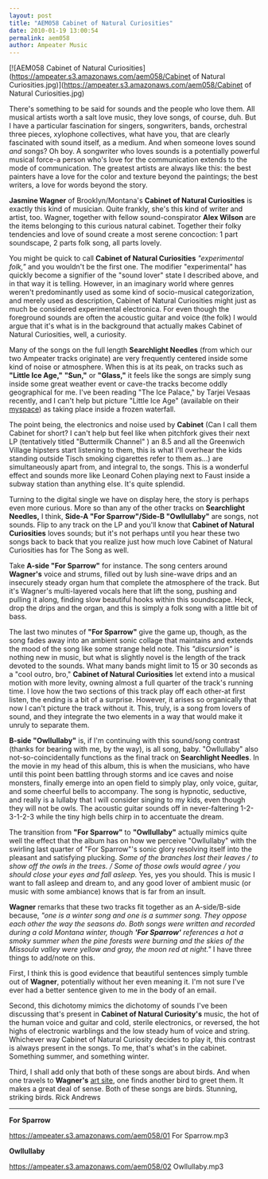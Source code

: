 ```yaml
---
layout: post
title: "AEM058 Cabinet of Natural Curiosities"
date: 2010-01-19 13:00:54
permalink: aem058
author: Ampeater Music
---
```

[![AEM058 Cabinet of Natural Curiosities](https://ampeater.s3.amazonaws.com/aem058/Cabinet of Natural Curiosities.jpg)](https://ampeater.s3.amazonaws.com/aem058/Cabinet of Natural Curiosities.jpg)

There's something to be said for sounds and the people who love them. All musical artists worth a salt love music, they love songs, of course, duh. But I have a particular fascination for singers, songwriters, bands, orchestral three pieces, xylophone collectives, what have you, that are clearly fascinated with sound itself, as a medium. And when someone loves sound _and_ songs? Oh boy. A songwriter who loves sounds is a potentially powerful musical force-a person who's love for the communication extends to the mode of communication. The greatest artists are always like this: the best painters have a love for the color and texture beyond the paintings; the best writers, a love for words beyond the story.

<!-- more -->

**Jasmine Wagner** of Brooklyn/Montana's **Cabinet of Natural Curiosities** is exactly this kind of musician. Quite frankly, she's this kind of writer and artist, too. Wagner, together with fellow sound-conspirator **Alex Wilson** are the items belonging to this curious natural cabinet. Together their folky tendencies and love of sound create a most serene concoction: 1 part soundscape, 2 parts folk song, all parts lovely.

You might be quick to call **Cabinet of Natural Curiosities** _"experimental folk,"_ and you wouldn't be the first one. The modifier "experimental" has quickly become a signifier of the "sound lover" state I described above, and in that way it is telling. However, in an imaginary world where genres weren't predominantly used as some kind of socio-musical categorization, and merely used as description, Cabinet of Natural Curiosities might just as much be considered experimental electronica. For even though the foreground sounds are often the acoustic guitar and voice (the folk) I would argue that it's what is in the background that actually makes Cabinet of Natural Curiosities, well, a curiosity.

Many of the songs on the full length **Searchlight Needles** (from which our two Ampeater tracks originate) are very frequently centered inside some kind of noise or atmosphere. When this is at its peak, on tracks such as **"Little Ice Age,"** **"Sun,"** or **"Glass,"** it feels like the songs are simply sung inside some great weather event or cave-the tracks become oddly geographical for me. I've been reading "The Ice Palace," by Tarjei Vesaas recently, and I can't help but picture "Little Ice Age" (available on their [myspace](http://www.myspace.com/jasminedreamewagner)) as taking place inside a frozen waterfall.

The point being, the electronics and noise used by **Cabinet** (Can I call them Cabinet for short? I can't help but feel like when pitchfork gives their next LP (tentatively titled "Buttermilk Channel" ) an 8.5 and all the Greenwich Village hipsters start listening to them, this is what I'll overhear the kids standing outside Tisch smoking cigarettes refer to them as...) are simultaneously apart from, and integral to, the songs. This is a wonderful effect and sounds more like Leonard Cohen playing next to Faust inside a subway station than anything else. It's quite splendid.

Turning to the digital single we have on display here, the story is perhaps even more curious. More so than any of the other tracks on **Searchlight Needles,** I think, **Side-A "For Sparrow"/Side-B "Owllullaby"** are songs, not sounds. Flip to any track on the LP and you'll know that **Cabinet of Natural Curiosities** loves sounds; but it's not perhaps until you hear these two songs back to back that you realize just how much love Cabinet of Natural Curiosities has for The Song as well.

Take **A-side "For Sparrow"** for instance. The song centers around **Wagner's** voice and strums, filled out by lush sine-wave drips and an insecurely steady organ hum that complete the atmosphere of the track. But it's Wagner's multi-layered vocals here that lift the song, pushing and pulling it along, finding slow beautiful hooks within this soundscape. Heck, drop the drips and the organ, and this is simply a folk song with a little bit of bass.

The last two minutes of **"For Sparrow"** give the game up, though, as the song fades away into an ambient sonic collage that maintains and extends the mood of the song like some strange held note. This _"discursion"_ is nothing new in music, but what is slightly novel is the length of the track devoted to the sounds. What many bands might limit to 15 or 30 seconds as a "cool outro, bro," **Cabinet of Natural Curiosities** let extend into a musical motion with more levity, owning almost a full quarter of the track's running time. I love how the two sections of this track play off each other-at first listen, the ending is a bit of a surprise. However, it arises so organically that now I can't picture the track without it. This, truly, is a song from lovers of sound, and they integrate the two elements in a way that would make it unruly to separate them.

**B-side "Owllullaby"** is, if I'm continuing with this sound/song contrast (thanks for bearing with me, by the way), is all song, baby. "Owllullaby" also not-so-coincidentally functions as the final track on **Searchlight Needles**. In the movie in my head of this album, this is when the musicians, who have until this point been battling through storms and ice caves and noise monsters, finally emerge into an open field to simply play, only voice, guitar, and some cheerful bells to accompany. The song is hypnotic, seductive, and really is a lullaby that I will consider singing to my kids, even though they will not be owls. The acoustic guitar sounds off in never-faltering 1-2-3-1-2-3 while the tiny high bells chirp in to accentuate the dream.

The transition from **"For Sparrow"** to **"Owllullaby"** actually mimics quite well the effect that the album has on how we perceive "Owllullaby" with the swirling last quarter of "For Sparrow"'s sonic glory resolving itself into the pleasant and satisfying plucking. _Some of the branches lost their leaves / to show off the owls in the trees. / Some of those owls would agree / you should close your eyes and fall asleep._ Yes, yes you should. This is music I want to fall asleep and dream to, and any good lover of ambient music (or music with some ambiance) knows that is far from an insult.

**Wagner** remarks that these two tracks fit together as an A-side/B-side because, _"one is a winter song and one is a summer song. They oppose each other the way the seasons do. Both songs were written and recorded during a cold Montana winter, though **'For Sparrow'** references a hot a smoky summer when the pine forests were burning and the skies of the Missoula valley were yellow and gray, the moon red at night."_ I have three things to add/note on this.

First, I think this is good evidence that beautiful sentences simply tumble out of **Wagner**, potentially without her even meaning it. I'm not sure I've ever had a better sentence given to me in the body of an email.

Second, this dichotomy mimics the dichotomy of sounds I've been discussing that's present in **Cabinet of Natural Curiosity's** music, the hot of the human voice and guitar and cold, sterile electronics, or reversed, the hot highs of electronic warblings and the low steady hum of voice and string. Whichever way Cabinet of Natural Curiosity decides to play it, this contrast is always present in the songs. To me, that's what's in the cabinet. Something summer, and something winter.

Third, I shall add only that both of these songs are about birds. And when one travels to **Wagner's** [art site](http://www.songsaboutghosts.com/), one finds another bird to greet them. It makes a great deal of sense. Both of these songs are birds. Stunning, striking birds. Rick Andrews

---

**For Sparrow**

https://ampeater.s3.amazonaws.com/aem058/01 For Sparrow.mp3

**Owllullaby**

https://ampeater.s3.amazonaws.com/aem058/02 Owllullaby.mp3

